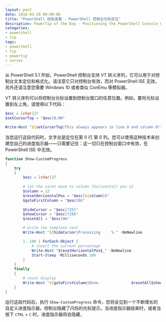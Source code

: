```yaml
---
layout: post
date: 2018-03-28 00:00:00
title: "PowerShell 技能连载 - PowerShell 控制台光标定位"
description: PowerTip of the Day - Positioning the PowerShell Console Cursor
categories:
- powershell
- tip
tags:
- powershell
- tip
- powertip
- series
---
```

从 PowerShell 5.1 开始，PowerShell 控制台支持 VT 转义序列，它可以用于对控制台文本定位和格式化。请注意它只对控制台有效，而对 PowerShell ISE 无效。另外还请注意您需要 Windows 10 或者类似 ConEmu 等模拟器。

VT 转义序列可以将控制台光标设置到控制台窗口的任意位置。例如，要将光标设置到左上角，请使用以下代码：

```powershell
$esc = [char]27
$setCursorTop = "$esc[0;0H"

Write-Host "${setCursorTop}This always appears in line 0 and column 0!"
```

当您运行这段代码时，文字总是定位在第 0 行 第 0 列。您可以使用这种技术来创建您自己的进度指示器——只需要记住：这一切只在控制台窗口中有效，在 PowerShell ISE 中无效。

```powershell
function Show-CustomProgress
{
    try
    {
        $esc = [char]27
    
        # let the caret move to column (horizontal) pos 12
        $column = 12
        $resetHorizontalPos = "$esc[${column}G"
        $gotoFirstColumn = "$esc[0G"
        
        $hideCursor = "$esc[?25l"
        $showCursor = "$esc[?25h"
        $resetAll = "$esc[0m" 

        # write the template text
        Write-Host "${hideCursor}Processing     %." -NoNewline

        1..100 | ForEach-Object {
            # insert the current percentage
            Write-Host "$resetHorizontalPos$_" -NoNewline
            Start-Sleep -Milliseconds 100
        }
    }
    finally
    {
        # reset display
        Write-Host "${gotoFirstColumn}Done.              $resetAll$showCursor"
    }
}
```

运行这段代码后，执行 `Show-CustomProgress` 命令，您将会见到一个不断增长的自定义进度指示器。控制台隐藏了闪烁的光标提示。当进度指示器结束时，或者当按下 `CTRL` + `C` 时，进度指示器将会隐藏，

<!--本文国际来源：[Positioning the PowerShell Console Cursor](http://community.idera.com/powershell/powertips/b/tips/posts/positioning-the-powershell-console-cursor)-->
